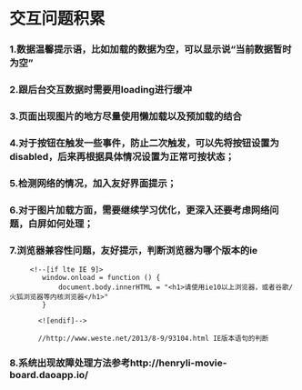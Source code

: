 # 交互问题积累
### 1.数据温馨提示语，比如加载的数据为空，可以显示说“当前数据暂时为空”
### 2.跟后台交互数据时需要用loading进行缓冲
### 3.页面出现图片的地方尽量使用懒加载以及预加载的结合
### 4.对于按钮在触发一些事件，防止二次触发，可以先将按钮设置为disabled，后来再根据具体情况设置为正常可按状态；
### 5.检测网络的情况，加入友好界面提示；
### 6.对于图片加载方面，需要继续学习优化，更深入还要考虑网络问题，白屏如何处理；
### 7.浏览器兼容性问题，友好提示，判断浏览器为哪个版本的ie
         <!--[if lte IE 9]>
            window.onload = function () {
                document.body.innerHTML = "<h1>请使用ie10以上浏览器，或者谷歌/火狐浏览器等内核浏览器</h1>"
            }
          
           <![endif]-->
           
           //http://www.weste.net/2013/8-9/93104.html IE版本语句的判断
         
         
### 8.系统出现故障处理方法参考http://henryli-movie-board.daoapp.io/

         
           
